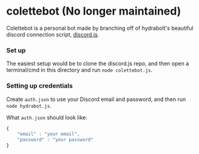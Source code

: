 # colettebot (No longer maintained)
Colettebot is a personal bot made by branching off of hydrabolt's beautiful discord connection script, [discord.js](https://github.com/hydrabolt/discord.js/).

### Set up
The easiest setup would be to clone the discord.js repo, and then open a terminal/cmd in this directory and run `node colettebot.js`.

### Setting up credentials

Create `auth.json` to use your Discord email and password, and then run `node hydrabot.js`.

What `auth.json` should look like:
```js
{
    "email" : "your email",
    "password" : "your password"
}
```
